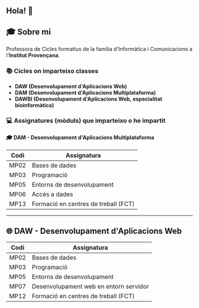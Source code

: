 ## Hola! 👋

<!--
**msaliett/msaliett** is a ✨ _special_ ✨ repository because its `README.md` (this file) appears on your GitHub profile.

Here are some ideas to get you started:

- 🔭 I’m currently working on ...
- 🌱 I’m currently learning ...
- 👯 I’m looking to collaborate on ...
- 🤔 I’m looking for help with ...
- 💬 Ask me about ...
- 📫 How to reach me: ...
- 😄 Pronouns: ...
- ⚡ Fun fact: ...
-->


## 🎓 Sobre mi

Professora de Cicles formatius de la família d'Informàtica i Comunicacions  a l'**Institut Provençana**. 

### 📚 Cicles on imparteixo classes

- **DAW (Desenvolupament d'Aplicacions Web)**
- **DAM (Desenvolupament d'Aplicacions Multiplataforma)**
- **DAWBI (Desenvolupament d'Aplicacions Web, especialitat bioinformàtica)**


### 💻 Assignatures (mòduls) que imparteixo o he impartit

#### 🎓 DAM - Desenvolupament d'Aplicacions Multiplataforma

| Codi | Assignatura |
|------|-------------|
| MP02 | Bases de dades |
| MP03 | Programació |
| MP05 | Entorns de desenvolupament |
| MP06 | Accés a dades |
| MP13 | Formació en centres de treball (FCT) |

---

## 🌐 DAW - Desenvolupament d'Aplicacions Web

| Codi | Assignatura |
|------|-------------|
| MP02 | Bases de dades |
| MP03 | Programació |
| MP05 | Entorns de desenvolupament |
| MP07 | Desenvolupament web en entorn servidor |
| MP12 | Formació en centres de treball (FCT) |


